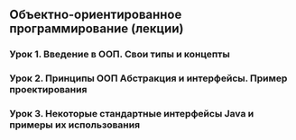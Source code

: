## Объектно-ориентированное программирование (лекции)
### Урок 1. Введение в ООП. Свои типы и концепты
### Урок 2. Принципы ООП Абстракция и интерфейсы. Пример проектирования
### Урок 3. Некоторые стандартные интерфейсы Java и примеры их использования